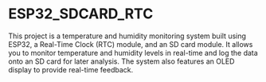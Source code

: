 # ESP32_SDCARD_RTC
This project is a temperature and humidity monitoring system built using ESP32, a Real-Time Clock (RTC) module, and an SD card module. It allows you to monitor temperature and humidity levels in real-time and log the data onto an SD card for later analysis. The system also features an OLED display to provide real-time feedback.
